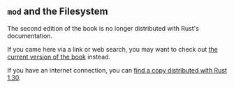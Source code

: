 ## `mod` and the Filesystem

The second edition of the book is no longer distributed with Rust's documentation.

If you came here via a link or web search, you may want to check out [the current
version of the book](/src/ch07-02-defining-modules-to-control-scope-and-privacy.md) instead.

If you have an internet connection, you can [find a copy distributed with
Rust
1.30](https://doc.rust-lang.org/1.30.0/book/second-edition/ch07-01-mod-and-the-filesystem.html).
